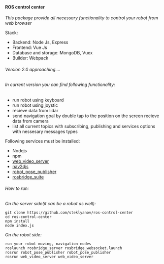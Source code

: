 #### ROS control center

_This package provide all necessary functionality to control your
robot from web browser_


Stack:
* Backend: Node Js, Express 
* Frontend: Vue Js
* Database and storage: MongoDB, Vuex
* Builder: Webpack
 
###### Version 2.0 approaching....

###### In current version you can find following functionality:
* run robot using keyboard
* run robot using joystic
* recieve data from lidar
* send navigation goal by double tap to the position on the screen
recieve data from camera
* list all current topics with subscribing, publishing and services options with nessesary messages types

Following services must be installed:
* Nodejs
* npm
* [web_video_server ][1]
* [nav2djs][2]
* [robot_pose_publisher][3]
* [rosbridge_suite][4]

###### How to run:

_On the server side(it can be a robot as well):_

    git clone https://github.com/steklyanov/ros-control-center
    cd ros-control-center
    npm install
    node index.js
_On the robot side:_   

    run your robot moving, navigation nodes
    roslaunch rosbridge_server rosbridge_websocket.launch
    rosrun robot_pose_publisher robot_pose_publisher
    rosrun web_video_server web_video_server
    
[1]: https://github.com/RobotWebTools/web_video_server "web_video_server "
[2]: https://github.com/GT-RAIL/nav2djs "nav2djs"
[3]: https://github.com/GT-RAIL/robot_pose_publisher "robot_pose_publisher"
[4]: https://github.com/RobotWebTools/rosbridge_suite "rosbridge_suite"
